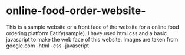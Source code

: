 # online-food-order-website-
This is a sample website or a front face of the website for a online food ordering platform Eatify(sample).
I have used html css and a basic javascript to make the web face of this  website.
Images are taken from google.com
-html
-css
-javascript
